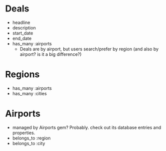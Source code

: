 # Deals
- headline
- description
- start_date
- end_date
- has_many :airports
  - Deals are by airport, but users search/prefer by region (and also by airport? is it a big difference?)

# Regions
- has_many :airports
- has_many :cities

# Airports
- managed by Airports gem? Probably. check out its database entries and properties.
- belongs_to :region
- belongs_to :city